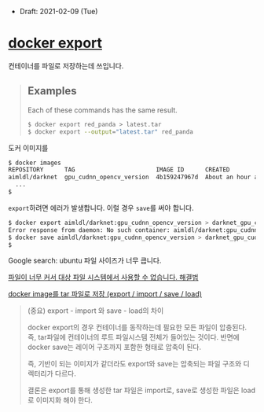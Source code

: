 * Draft: 2021-02-09 (Tue)

# [docker export](https://docs.docker.com/engine/reference/commandline/export/)

컨테이너를 파일로 저장하는데 쓰입니다.

> ## Examples
>
> Each of these commands has the same result.
>
> ```bash
> $ docker export red_panda > latest.tar
> $ docker export --output="latest.tar" red_panda
> ```



도커 이미지를

```bash
$ docker images
REPOSITORY      TAG                       IMAGE ID      CREATED            SIZE
aimldl/darknet  gpu_cudnn_opencv_version  4b159247967d  About an hour ago  6.51GB
  ...
$
```

`export`하려면 에러가 발생합니다. 이럴 경우 `save`를 써야 합니다.

```bash
$ docker export aimldl/darknet:gpu_cudnn_opencv_version > darknet_gpu_cudnn_opencv_version.tar
Error response from daemon: No such container: aimldl/darknet:gpu_cudnn_opencv_version
$ docker save aimldl/darknet:gpu_cudnn_opencv_version > darknet_gpu_cudnn_opencv_version.tar
$
```



Google search: ubuntu 파일 사이즈가 너무 큽니다.

[파일이 너무 커서 대상 파일 시스템에서 사용할 수 없습니다. 해결법](https://ykarma1996.tistory.com/15)



[docker image를 tar 파일로 저장 (export / import / save / load)](https://www.leafcats.com/240)

> (중요) export - import 와 save - load의 차이
>
> docker export의 경우 컨테이너를 동작하는데 필요한 모든 파일이 압충된다. 즉, tar파일에 컨테이너의 루트 파일시스템 전체가 들어있는 것이다. 반면에 docker save는 레이어 구조까지 포함한 형태로 압축이 된다.
>
> 즉, 기반이 되는 이미지가 같더라도 export와 save는 압축되는 파일 구조와 디렉터리가 다르다.
>
> 결론은 export를 통해 생성한 tar 파일은 import로, save로 생성한 파일은 load로 이미지화 해야 한다.



